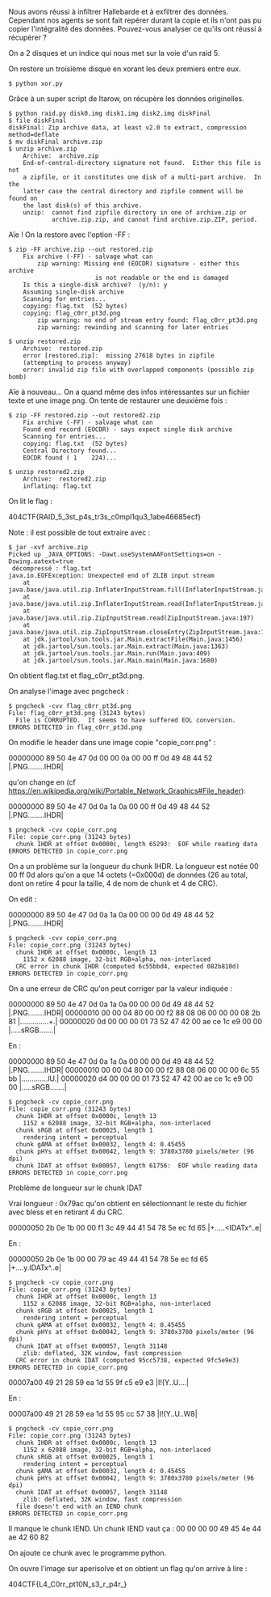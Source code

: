 Nous avons réussi à infiltrer Hallebarde et à exfiltrer des données. Cependant nos agents se sont fait repérer durant la copie et ils n'ont pas pu copier l'intégralité des données. Pouvez-vous analyser ce qu'ils ont réussi à récupérer ?

On a 2 disques et un indice qui nous met sur la voie d'un raid 5.

On restore un troisième disque en xorant les deux premiers entre eux.

`$ python xor.py`

Grâce à un super script de Itarow, on récupère les données originelles.

```
$ python raid.py disk0.img disk1.img disk2.img diskFinal
$ file diskFinal 
diskFinal: Zip archive data, at least v2.0 to extract, compression method=deflate
$ mv diskFinal archive.zip
$ unzip archive.zip 
    Archive:  archive.zip
    End-of-central-directory signature not found.  Either this file is not
    a zipfile, or it constitutes one disk of a multi-part archive.  In the
    latter case the central directory and zipfile comment will be found on
    the last disk(s) of this archive.
    unzip:  cannot find zipfile directory in one of archive.zip or
            archive.zip.zip, and cannot find archive.zip.ZIP, period.
```

Aïe ! On la restore avec l'option -FF :

```
$ zip -FF archive.zip --out restored.zip
    Fix archive (-FF) - salvage what can
        zip warning: Missing end (EOCDR) signature - either this archive
                        is not readable or the end is damaged
    Is this a single-disk archive?  (y/n): y
    Assuming single-disk archive
    Scanning for entries...
    copying: flag.txt  (52 bytes)
    copying: flag_c0rr_pt3d.png 
        zip warning: no end of stream entry found: flag_c0rr_pt3d.png
        zip warning: rewinding and scanning for later entries
```
```
$ unzip restored.zip 
    Archive:  restored.zip
    error [restored.zip]:  missing 27618 bytes in zipfile
    (attempting to process anyway)
    error: invalid zip file with overlapped components (possible zip bomb)
```
Aïe à nouveau... On a quand même des infos intéressantes sur un fichier texte et une image png.
On tente de restaurer une deuxième fois :

```
$ zip -FF restored.zip --out restored2.zip
    Fix archive (-FF) - salvage what can
    Found end record (EOCDR) - says expect single disk archive
    Scanning for entries...
    copying: flag.txt  (52 bytes)
    Central Directory found...
    EOCDR found ( 1    224)...
```
```
$ unzip restored2.zip
    Archive:  restored2.zip
    inflating: flag.txt 
```

On lit le flag :

404CTF{RAID_5_3st_p4s_tr3s_c0mpl1qu3_1abe46685ecf}

Note : il est possible de tout extraire avec :

```
$ jar -xvf archive.zip  
Picked up _JAVA_OPTIONS: -Dawt.useSystemAAFontSettings=on -Dswing.aatext=true
 décompressé : flag.txt
java.io.EOFException: Unexpected end of ZLIB input stream
	at java.base/java.util.zip.InflaterInputStream.fill(InflaterInputStream.java:245)
	at java.base/java.util.zip.InflaterInputStream.read(InflaterInputStream.java:159)
	at java.base/java.util.zip.ZipInputStream.read(ZipInputStream.java:197)
	at java.base/java.util.zip.ZipInputStream.closeEntry(ZipInputStream.java:143)
	at jdk.jartool/sun.tools.jar.Main.extractFile(Main.java:1456)
	at jdk.jartool/sun.tools.jar.Main.extract(Main.java:1363)
	at jdk.jartool/sun.tools.jar.Main.run(Main.java:409)
	at jdk.jartool/sun.tools.jar.Main.main(Main.java:1680)

```

On obtient flag.txt et flag_c0rr_pt3d.png.

On analyse l'image avec pngcheck :

```
$ pngcheck -cvv flag_c0rr_pt3d.png  
File: flag_c0rr_pt3d.png (31243 bytes)
  File is CORRUPTED.  It seems to have suffered EOL conversion.
ERRORS DETECTED in flag_c0rr_pt3d.png
```

On modifie le header dans une image copie "copie_corr.png" :

00000000  89 50 4e 47 0d 00 00 0a  00 00 ff 0d 49 48 44 52  |.PNG........IHDR|

qu'on change en (cf https://en.wikipedia.org/wiki/Portable_Network_Graphics#File_header):

00000000  89 50 4e 47 0d 0a 1a 0a  00 00 ff 0d 49 48 44 52  |.PNG........IHDR|

```
$ pngcheck -cvv copie_corr.png         
File: copie_corr.png (31243 bytes)
  chunk IHDR at offset 0x0000c, length 65293:  EOF while reading data
ERRORS DETECTED in copie_corr.png
```

On a un problème sur la longueur du chunk IHDR. La longueur est notée 00 00 ff 0d alors qu'on a que 14 octets (=0x000d) de données (26 au total, dont on retire 4 pour la taille, 4 de nom de chunk et 4 de CRC).

On edit :

00000000  89 50 4e 47 0d 0a 1a 0a  00 00 00 0d 49 48 44 52  |.PNG........IHDR|

```
$ pngcheck -cvv copie_corr.png
File: copie_corr.png (31243 bytes)
  chunk IHDR at offset 0x0000c, length 13
    1152 x 62088 image, 32-bit RGB+alpha, non-interlaced
  CRC error in chunk IHDR (computed 6c55bbd4, expected 082b810d)
ERRORS DETECTED in copie_corr.png
```

On a une erreur de CRC qu'on peut corriger par la valeur indiquée :

00000000  89 50 4e 47 0d 0a 1a 0a  00 00 00 0d 49 48 44 52  |.PNG........IHDR|
00000010  00 00 04 80 00 00 f2 88  08 06 00 00 00 08 2b 81  |..............+.|
00000020  0d 00 00 00 01 73 52 47  42 00 ae ce 1c e9 00 00  |.....sRGB.......|

En :

00000000  89 50 4e 47 0d 0a 1a 0a  00 00 00 0d 49 48 44 52  |.PNG........IHDR|
00000010  00 00 04 80 00 00 f2 88  08 06 00 00 00 6c 55 bb  |.............lU.|
00000020  d4 00 00 00 01 73 52 47  42 00 ae ce 1c e9 00 00  |.....sRGB.......|

```
$ pngcheck -cv copie_corr.png 
File: copie_corr.png (31243 bytes)
  chunk IHDR at offset 0x0000c, length 13
    1152 x 62088 image, 32-bit RGB+alpha, non-interlaced
  chunk sRGB at offset 0x00025, length 1
    rendering intent = perceptual
  chunk gAMA at offset 0x00032, length 4: 0.45455
  chunk pHYs at offset 0x00042, length 9: 3780x3780 pixels/meter (96 dpi)
  chunk IDAT at offset 0x00057, length 61756:  EOF while reading data
ERRORS DETECTED in copie_corr.png
```

Problème de longueur sur le chunk IDAT

Vrai longueur : 0x79ac qu'on obtient en sélectionnant le reste du fichier avec bless et en retirant 4 du CRC.

00000050  2b 0e 1b 00 00 f1 3c 49  44 41 54 78 5e ec fd 65  |+.....<IDATx^..e|

En :

00000050  2b 0e 1b 00 00 79 ac 49  44 41 54 78 5e ec fd 65  |+....y.IDATx^..e|

```
$ pngcheck -cv copie_corr.png
File: copie_corr.png (31243 bytes)
  chunk IHDR at offset 0x0000c, length 13
    1152 x 62088 image, 32-bit RGB+alpha, non-interlaced
  chunk sRGB at offset 0x00025, length 1
    rendering intent = perceptual
  chunk gAMA at offset 0x00032, length 4: 0.45455
  chunk pHYs at offset 0x00042, length 9: 3780x3780 pixels/meter (96 dpi)
  chunk IDAT at offset 0x00057, length 31148
    zlib: deflated, 32K window, fast compression
  CRC error in chunk IDAT (computed 95cc5738, expected 9fc5e9e3)
ERRORS DETECTED in copie_corr.png
```

00007a00  49 21 28 59 ea 1d 55 9f  c5 e9 e3                 |I!(Y..U....|

En :

00007a00  49 21 28 59 ea 1d 55 95  cc 57 38                 |I!(Y..U..W8|

```
$ pngcheck -cv copie_corr.png    
File: copie_corr.png (31243 bytes)
  chunk IHDR at offset 0x0000c, length 13
    1152 x 62088 image, 32-bit RGB+alpha, non-interlaced
  chunk sRGB at offset 0x00025, length 1
    rendering intent = perceptual
  chunk gAMA at offset 0x00032, length 4: 0.45455
  chunk pHYs at offset 0x00042, length 9: 3780x3780 pixels/meter (96 dpi)
  chunk IDAT at offset 0x00057, length 31148
    zlib: deflated, 32K window, fast compression
  file doesn't end with an IEND chunk
ERRORS DETECTED in copie_corr.png
```

Il manque le chunk IEND.
Un chunk IEND vaut ça :
00 00 00 00 49 45 4e 44 ae 42 60 82

On ajoute ce chunk avec le programme python.

On ouvre l'image sur aperisolve et on obtient un flag qu'on arrive à lire :

404CTF{L4_C0rr_pt10N_s3_r_p4r_}
